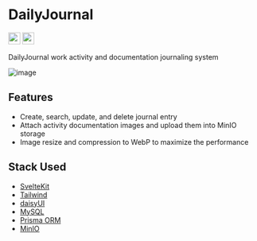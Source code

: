 # DailyJournal
<a href="https://opensource.org/license/mit"><img src="https://img.shields.io/badge/License-MIT-green?style=flat-square" height="24" /></a>
<a href="https://pnpm.io/"><img src="https://img.shields.io/badge/Package-PNPM-orange?style=flat-square" height="24" /></a>

DailyJournal work activity and documentation journaling system

![image](https://github.com/user-attachments/assets/727d6701-ce13-41d5-acfa-da519f252c51)

## Features
- Create, search, update, and delete journal entry
- Attach activity documentation images and upload them into MinIO storage
- Image resize and compression to WebP to maximize the performance

## Stack Used
- [SvelteKit](https://svelte.dev/)
- [Tailwind](https://tailwindcss.com/)
- [daisyUI](https://daisyui.com/)
- [MySQL](https://www.mysql.com/)
- [Prisma ORM](https://www.prisma.io/orm)
- [MinIO](https://min.io/)
